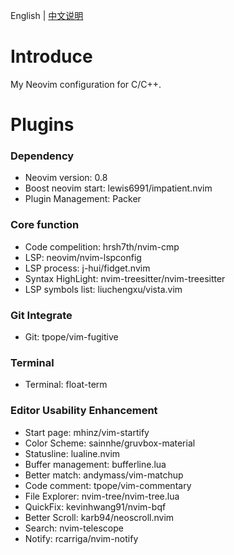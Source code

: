 

English | [中文说明](./README_zh_CN.md)

# Introduce

My Neovim configuration for C/C++.


# Plugins

### Dependency
+ Neovim version: 0.8
+ Boost neovim start: lewis6991/impatient.nvim
+ Plugin Management: Packer

### Core function

+ Code compelition: hrsh7th/nvim-cmp
+ LSP: neovim/nvim-lspconfig
+ LSP process: j-hui/fidget.nvim
+ Syntax HighLight: nvim-treesitter/nvim-treesitter
+ LSP symbols list: liuchengxu/vista.vim

### Git Integrate
+ Git: tpope/vim-fugitive

### Terminal
+ Terminal: float-term

### Editor Usability Enhancement
+ Start page: mhinz/vim-startify
+ Color Scheme: sainnhe/gruvbox-material
+ Statusline: lualine.nvim
+ Buffer management: bufferline.lua
+ Better match: andymass/vim-matchup
+ Code comment: tpope/vim-commentary
+ File Explorer: nvim-tree/nvim-tree.lua
+ QuickFix: kevinhwang91/nvim-bqf
+ Better Scroll: karb94/neoscroll.nvim
+ Search: nvim-telescope
+ Notify: rcarriga/nvim-notify
